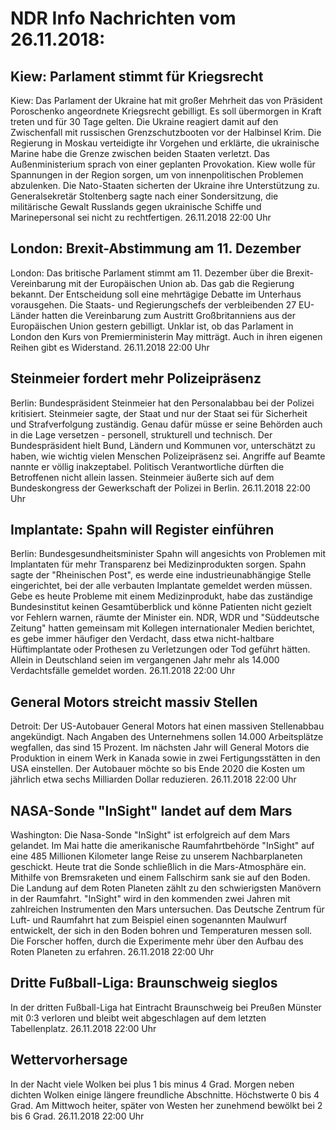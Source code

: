 # NDR Info Nachrichten vom 26.11.2018:


## Kiew: Parlament stimmt für Kriegsrecht
Kiew: Das Parlament der Ukraine hat mit großer Mehrheit das von Präsident Poroschenko angeordnete Kriegsrecht gebilligt. Es soll übermorgen in Kraft treten und für 30 Tage gelten. Die Ukraine reagiert damit auf den Zwischenfall mit russischen Grenzschutzbooten vor der Halbinsel Krim. Die Regierung in Moskau verteidigte ihr Vorgehen und erklärte, die ukrainische Marine habe die Grenze zwischen beiden Staaten verletzt. Das Außenministerium sprach von einer geplanten Provokation. Kiew wolle für Spannungen in der Region sorgen, um von innenpolitischen Problemen abzulenken. Die Nato-Staaten sicherten der Ukraine ihre Unterstützung zu. Generalsekretär Stoltenberg sagte nach einer Sondersitzung, die militärische Gewalt Russlands gegen ukrainische Schiffe und Marinepersonal sei nicht zu rechtfertigen. 26.11.2018 22:00 Uhr 

## London: Brexit-Abstimmung am 11. Dezember
London: Das britische Parlament stimmt am 11. Dezember über die Brexit-Vereinbarung mit der Europäischen Union ab. Das gab die Regierung bekannt. Der Entscheidung soll eine mehrtägige Debatte im Unterhaus vorausgehen. Die Staats- und Regierungschefs der verbleibenden 27 EU-Länder hatten die Vereinbarung zum Austritt Großbritanniens aus der Europäischen Union gestern gebilligt. Unklar ist, ob das Parlament in London den Kurs von Premierministerin May mitträgt. Auch in ihren eigenen Reihen gibt es Widerstand. 26.11.2018 22:00 Uhr 

## Steinmeier fordert mehr Polizeipräsenz
Berlin: Bundespräsident Steinmeier hat den Personalabbau bei der Polizei kritisiert. Steinmeier sagte, der Staat und nur der Staat sei für Sicherheit und Strafverfolgung zuständig. Genau dafür müsse er seine Behörden auch in die Lage versetzen - personell, strukturell und technisch. Der Bundespräsident hielt Bund, Ländern und Kommunen vor, unterschätzt zu haben, wie wichtig vielen Menschen Polizeipräsenz sei. Angriffe auf Beamte nannte er völlig inakzeptabel. Politisch Verantwortliche dürften die Betroffenen nicht allein lassen. Steinmeier äußerte sich auf dem Bundeskongress der Gewerkschaft der Polizei in Berlin. 26.11.2018 22:00 Uhr 

## Implantate: Spahn will Register einführen
Berlin: Bundesgesundheitsminister Spahn will angesichts von Problemen mit Implantaten für mehr Transparenz bei Medizinprodukten sorgen. Spahn sagte der "Rheinischen Post", es werde eine industrieunabhängige Stelle eingerichtet, bei der alle verbauten Implantate gemeldet werden müssen. Gebe es heute Probleme mit einem Medizinprodukt, habe das zuständige Bundesinstitut keinen Gesamtüberblick und könne Patienten nicht gezielt vor Fehlern warnen, räumte der Minister ein. NDR, WDR und "Süddeutsche Zeitung" hatten gemeinsam mit Kollegen internationaler Medien berichtet, es gebe immer häufiger den Verdacht, dass etwa nicht-haltbare Hüftimplantate oder Prothesen zu Verletzungen oder Tod geführt hätten. Allein in Deutschland seien im vergangenen Jahr mehr als 14.000 Verdachtsfälle gemeldet worden. 26.11.2018 22:00 Uhr 

## General Motors streicht massiv Stellen
Detroit:	Der US-Autobauer General Motors hat einen massiven Stellenabbau angekündigt. Nach Angaben des Unternehmens sollen 14.000 Arbeitsplätze wegfallen, das sind 15 Prozent. Im nächsten Jahr will General Motors die Produktion in einem Werk in Kanada sowie in zwei Fertigungsstätten in den USA einstellen. Der Autobauer möchte so bis Ende 2020 die Kosten um jährlich etwa sechs Milliarden Dollar reduzieren. 26.11.2018 22:00 Uhr 

## NASA-Sonde "InSight" landet auf dem Mars
Washington: Die Nasa-Sonde "InSight" ist erfolgreich auf dem Mars gelandet. Im Mai hatte die amerikanische Raumfahrtbehörde "InSight" auf eine 485 Millionen Kilometer lange Reise zu unserem Nachbarplaneten geschickt. Heute trat die Sonde schließlich in die Mars-Atmosphäre ein. Mithilfe von Bremsraketen und einem Fallschirm sank sie auf den Boden. Die Landung auf dem Roten Planeten zählt zu den schwierigsten Manövern in der Raumfahrt. "InSight" wird in den kommenden zwei Jahren mit zahlreichen Instrumenten den Mars untersuchen. Das Deutsche Zentrum für Luft- und Raumfahrt hat zum Beispiel einen sogenannten Maulwurf entwickelt, der sich in den Boden bohren und Temperaturen messen soll. Die Forscher hoffen, durch die Experimente mehr über den Aufbau des Roten Planeten zu erfahren. 26.11.2018 22:00 Uhr 

## Dritte Fußball-Liga: Braunschweig sieglos
In der dritten Fußball-Liga hat Eintracht Braunschweig bei Preußen Münster mit 0:3 verloren und bleibt weit abgeschlagen auf dem letzten Tabellenplatz. 26.11.2018 22:00 Uhr 

## Wettervorhersage
In der Nacht viele Wolken bei plus 1 bis minus 4 Grad. Morgen neben dichten Wolken einige längere freundliche Abschnitte. Höchstwerte 0 bis 4 Grad. Am Mittwoch heiter, später von Westen her zunehmend bewölkt bei 2 bis 6 Grad. 26.11.2018 22:00 Uhr 

